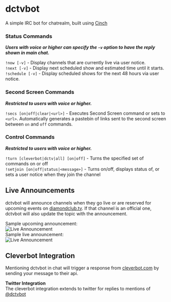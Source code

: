 # dctvbot
A simple IRC bot for chatrealm, built using [Cinch](https://github.com/cinchrb/cinch)  

### Status Commands
**_Users with voice or higher can specify the `-v` option to have the reply shown in main chat._**  

`!now [-v]` - Display channels that are currently live via user notice.  
`!next [-v]` - Display next scheduled show and estimated time until it starts.  
`!schedule [-v]` - Display scheduled shows for the next 48 hours via user notice.  

### Second Screen Commands
**_Restricted to users with voice or higher._**  

`!secs [on|off|clear|<url>]` - Executes Second Screen command or sets to `<url>`. Automatically generates a pastebin of links sent to the second screen between `on` and `off` commands.  

### Control Commands
**_Restricted to users with voice or higher._**  

`!turn [cleverbot|dctv|all] [on|off]` - Turns the specified set of commands on or off  
`!setjoin [on|off|status|<message>]` - Turns on/off, displays status of, or sets a user notice when they join the channel  

## Live Announcements
dctvbot will announce channels when they go live or are reserved for upcoming events on [diamondclub.tv](https://diamondclub.tv). If that channel is an official one, dctvbot will also update the topic with the announcement.  

Sample upcoming announcement:  
![Live Announcement](https://dl.dropboxusercontent.com/u/18589646/dctvbot_announce_soon.png)  
Sample live announcement:  
![Live Announcement](https://dl.dropboxusercontent.com/u/18589646/dctvbot_announce_live.png)  

## Cleverbot Integration
Mentioning dctvbot in chat will trigger a response from [cleverbot.com](https://cleverbot.com) by sending your message to their api.  

**Twitter Integration**  
The cleverbot integration extends to twitter for replies to mentions of [@dctvbot](https://twitter.com/dctvbot)  

